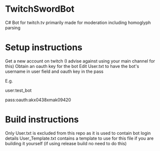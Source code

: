 # TwitchSwordBot
C# Bot for twitch.tv primarily made for moderation including homoglyph parsing

# Setup instructions
Get a new account on twitch (I advise against using your main channel for this)
Obtain an oauth key for the bot
Edit User.txt to have the bot's username in user field and oauth key in the pass

E.g.

  user:test_bot
  
  pass:oauth:akx0438xmak09420

# Build instructions
Only User.txt is excluded from this repo as it is used to contain bot login details
User_Template.txt contains a template to use for this file if you are building it yourself (if using release build no need to do this)
